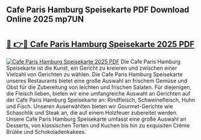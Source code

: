 ## Cafe Paris Hamburg Speisekarte PDF Download Online 2025 mp7UN

# <h2><a href="http://gcaoeh8.nevu.top/?p=Cafe+Paris+Hamburg+Speisekarte">🔗 👉🔴 Cafe Paris Hamburg Speisekarte 2025 PDF</a></h2>

[![Cafe Paris Hamburg Speisekarte 2025 PDF](https://i.imgur.com/dBaPXMq.png)](http://gcaoeh8.nevu.top/?p=Cafe+Paris+Hamburg+Speisekarte)
Die Cafe Paris Hamburg Speisekarte ist die Kunst, ein Gericht zu kreieren und zwischen einer Vielzahl von Gerichten zu wählen. Die Cafe Paris Hamburg Speisekarte unseres Restaurants bietet eine große Auswahl an frischem Gemüse und Obst für die Zubereitung von leichten und frischen Salaten. Für diejenigen, die Fleisch lieben, bieten wir eine umfangreiche Auswahl an Gerichten auf der Cafe Paris Hamburg Speisekarte an: Rindfleisch, Schweinefleisch, Huhn und Fisch. Unseren Auserwählten bieten wir Gourmet-Gerichte wie Schaschlik und Steak an, die auf einem Holzfeuer zubereitet werden. Unsere Cafe Paris Hamburg Speisekarte umfasst eine große Auswahl an Desserts, von klassischen Torten und Kuchen bis hin zu exquisiten Crème Brûlée und Schokoladenkakees.
